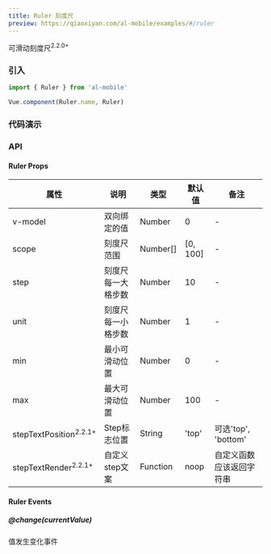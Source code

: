 ```yaml
---
title: Ruler 刻度尺
preview: https://qiaoxiyan.com/al-mobile/examples/#/ruler
---
```


可滑动刻度尺<sup class="version-after">2.2.0+</sup>

### 引入

```javascript
import { Ruler } from 'al-mobile'

Vue.component(Ruler.name, Ruler)
```

### 代码演示
<!-- DEMO -->

### API

#### Ruler Props
|属性 | 说明 | 类型 | 默认值 | 备注 |
|----|-----|------|------|------|
|v-model|双向绑定的值|Number|0|-|
|scope|刻度尺范围|Number[]|[0, 100]|-|
|step|刻度尺每一大格步数|Number|10|-|
|unit|刻度尺每一小格步数|Number|1|-|
|min|最小可滑动位置|Number|0|-|
|max|最大可滑动位置|Number|100|-|
|stepTextPosition<sup class="version-after">2.2.1+</sup>|Step标志位置|String|'top'|可选'top', 'bottom'|
|stepTextRender<sup class="version-after">2.2.1+</sup>|自定义step文案|Function|noop|自定义函数应该返回字符串|

#### Ruler Events

##### @change(currentValue)
值发生变化事件
